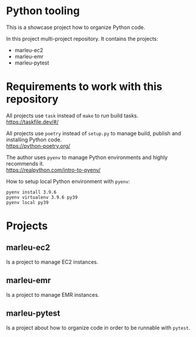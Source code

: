 # Python tooling

This is a showcase project how to organize Python code.

In this project multi-project repository. It contains the projects:
- marleu-ec2
- marleu-emr
- marleu-pytest

# Requirements to work with this repository

All projects use `task` instead of `make` to run build tasks. \
https://taskfile.dev/#/

All projects use `poetry` instead of `setup.py` to manage build, publish and installing Python code. \
https://python-poetry.org/

The author uses `pyenv` to manage Python environments and highly recommends it. \
https://realpython.com/intro-to-pyenv/

How to setup local Python environment with `pyenv`:
```shell
pyenv install 3.9.6
pyenv virtualenv 3.9.6 py39
pyenv local py39
```

# Projects

## marleu-ec2

Is a project to manage EC2 instances.

## marleu-emr

Is a project to manage EMR instances.

## marleu-pytest

Is a project about how to organize code in order to be runnable with `pytest`.